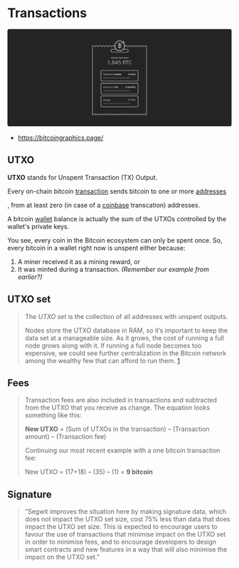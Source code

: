 # Transactions

![tx-vending-machine](assets/img/tx-vending-machine.png)

- https://bitcoingraphics.page/

## UTXO

**UTXO** stands for Unspent Transaction (TX) Output.

Every on-chain bitcoin [transaction](https://en.bitcoin.it/wiki/Transaction) sends bitcoin to one or more [addresses](https://en.bitcoin.it/wiki/Address)

, from at least zero (in case of a [coinbase](https://en.bitcoin.it/wiki/Coinbase) transcation) addresses.

A bitcoin [wallet](https://en.bitcoin.it/wiki/Wallet) balance is actually the sum of the UTXOs controlled by the wallet's private keys.

You see, every coin in the Bitcoin ecosystem can only be spent once. So, every bitcoin in a wallet right now is unspent either because:

1. A miner received it as a mining reward, or
2. It was minted during a transaction. *(Remember our example from earlier?)*

## UTXO set

> The *UTXO set* is the collection of all addresses with unspent outputs.
>
> Nodes store the UTXO database in RAM, so it’s important to keep the data set at a manageable size. As it grows, the cost of running a full node grows along with it. If running a full node becomes too expensive, we could see further centralization in the Bitcoin network among the wealthy few that can afford to run them. [1]

## Fees

> Transaction fees are also included in transactions and subtracted from the UTXO that you receive as change. The equation looks something like this:
>
> **New UTXO** = (Sum of UTXOs in the transaction) – (Transaction amount) – (Transaction fee)
>
> Continuing our most recent example with a one bitcoin transaction fee:
>
> New UTXO = (17+18) – (35) – (1) = **9 bitcoin**

## Signature

> “Segwit improves the situation here by making signature data, which does not impact the UTXO set size, cost 75% less than data that does impact the UTXO set size. This is expected to encourage users to favour the use of transactions that minimise impact on the UTXO set in order to minimise fees, and to encourage developers to design smart contracts and new features in a way that will also minimise the impact on the UTXO set.”

[1]: https://en.bitcoin.it/wiki/UTXO	"UTXO Definition"
[2]: https://coincentral.com/utxo-beginners-explainer/
[3]: https://medium.com/bitbees/what-the-heck-is-utxo-ca68f2651819

